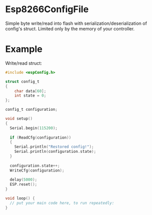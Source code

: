 # Esp8266ConfigFile
Simple byte write/read into flash with serialization/deserialization of config's struct. 
Limited only by the memory of your controller.

# Example
Write/read struct:

```C
#include <espConfig.h>

struct config_t
{ 
    char data[60];
    int state = 0;
};

config_t configuration;

void setup()
{
  Serial.begin(115200);
  
  if (ReadCfg(configuration))
  {
    Serial.println("Restored config!");
    Serial.println(configuration.state);
  }
  
  configuration.state++;
  WriteCfg(configuration);
  
  delay(5000);
  ESP.reset();
}

void loop() {
  // put your main code here, to run repeatedly:
}
```

